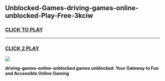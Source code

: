 
## Unblocked-Games-driving-games-online-unblocked-Play-Free-3kciw
<h3>
<a href="https://premium76.site?title=driving-games-online-unblocked&ref=23A">CLICK TO PLAY</a></h3>
<hr>

<h3>
<a href="https://premium76.site?title=driving-games-online-unblocked&ref=23A">CLICK 2 PLAY</a>
  
</h3>

<a href="https://premium76.site?title=driving-games-online-unblocked&ref=23A"><img src="https://clearcache.store/games.png"></a>


**driving-games-online-unblocked games unblocked: Your Gateway to Fun and Accessible Online Gaming**
